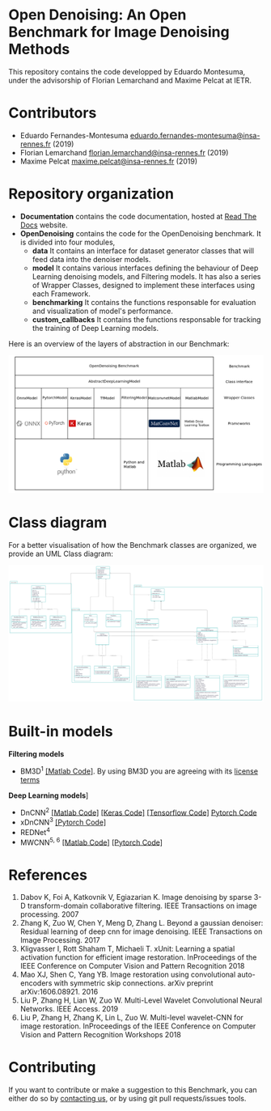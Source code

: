 # Open Denoising: An Open Benchmark for Image Denoising Methods

This repository contains the code developped by Eduardo Montesuma, under the advisorship of Florian Lemarchand and Maxime Pelcat at IETR.

# Contributors <a name="Contributors"></a>
- Eduardo Fernandes-Montesuma eduardo.fernandes-montesuma@insa-rennes.fr (2019)
- Florian Lemarchand florian.lemarchand@insa-rennes.fr (2019)
- Maxime Pelcat maxime.pelcat@insa-rennes.fr (2019)

# Repository organization

* __Documentation__ contains the code documentation, hosted at [Read The Docs](https://opendenoising-docs.readthedocs.io/en/latest/) website.
* __OpenDenoising__ contains the code for the OpenDenoising benchmark. It is divided into four modules,
    * __data__ It contains an interface for dataset generator classes that will feed data into the denoiser models.
    * __model__ It contains various interfaces defining the behaviour of Deep Learning denoising models, and Filtering models.
                It has also a series of Wrapper Classes, designed to implement these interfaces using each Framework.
    * __benchmarking__ It contains the functions responsable for evaluation and visualization of model's performance.
    * __custom_callbacks__ It contains the functions responsable for tracking the training of Deep Learning models.

Here is an overview of the layers of abstraction in our Benchmark:

![](./Figures/FrameworkSchematic.png)

# Class diagram

For a better visualisation of how the Benchmark classes are organized, we provide an UML Class diagram:

![](./Figures/ClassDiagram.png)

# Built-in models

__Filtering models__
* BM3D<sup>1</sup> [[Matlab Code]](ttp://www.cs.tut.fi/~foi/GCF-BM3D/). By using BM3D you are agreeing with its [license terms](http://www.cs.tut.fi/~foi/GCF-BM3D/legal_notice.html)

__Deep Learning models__]
* DnCNN<sup>2</sup> [[Matlab Code]](https://github.com/cszn/DnCNN/) [[Keras Code]](https://github.com/cszn/DnCNN/tree/master/TrainingCodes/dncnn_keras) [[Tensorflow Code]](https://github.com/wbhu/DnCNN-tensorflow) [Pytorch Code](https://github.com/SaoYan/DnCNN-PyTorch)
* xDnCNN<sup>3</sup> [[Pytorch Code]](https://github.com/kligvasser/xUnit)
* REDNet<sup>4</sup>
* MWCNN<sup>5, 6</sup> [[Matlab Code]](https://github.com/lpj0/MWCNN) [[Pytorch Code]](https://github.com/lpj0/MWCNN_PyTorch)


# References

1. Dabov K, Foi A, Katkovnik V, Egiazarian K. Image denoising by sparse 3-D transform-domain collaborative
   filtering. IEEE Transactions on image processing. 2007
2. Zhang K, Zuo W, Chen Y, Meng D, Zhang L. Beyond a gaussian denoiser: Residual learning of deep cnn for image
   denoising. IEEE Transactions on Image Processing. 2017 <a name="dncnn"></a>
3. Kligvasser I, Rott Shaham T, Michaeli T. xUnit: Learning a spatial activation function for efficient image
   restoration. InProceedings of the IEEE Conference on Computer Vision and Pattern Recognition 2018
4. Mao XJ, Shen C, Yang YB. Image restoration using convolutional auto-encoders with symmetric skip connections.
   arXiv preprint arXiv:1606.08921. 2016
5. Liu P, Zhang H, Lian W, Zuo W. Multi-Level Wavelet Convolutional Neural Networks. IEEE Access. 2019
6. Liu P, Zhang H, Zhang K, Lin L, Zuo W. Multi-level wavelet-CNN for image restoration. InProceedings of the IEEE
   Conference on Computer Vision and Pattern Recognition Workshops 2018


# Contributing

If you want to contribute or make a suggestion to this Benchmark, you can either do so by [contacting us](#Contributors),
or by using git pull requests/issues tools.
